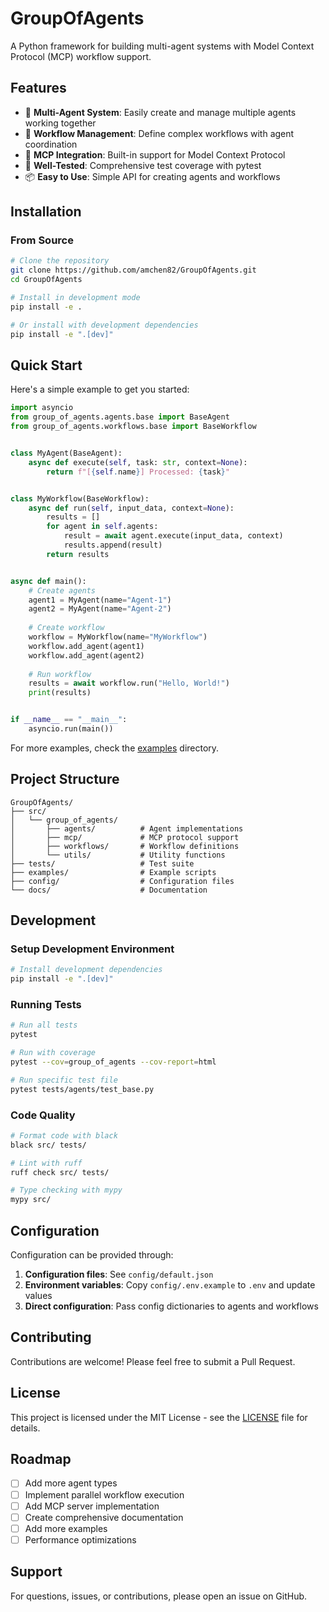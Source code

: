 # GroupOfAgents

A Python framework for building multi-agent systems with Model Context Protocol (MCP) workflow support.

## Features

- 🤖 **Multi-Agent System**: Easily create and manage multiple agents working together
- 🔄 **Workflow Management**: Define complex workflows with agent coordination
- 🔌 **MCP Integration**: Built-in support for Model Context Protocol
- 🧪 **Well-Tested**: Comprehensive test coverage with pytest
- 📦 **Easy to Use**: Simple API for creating agents and workflows

## Installation

### From Source

```bash
# Clone the repository
git clone https://github.com/amchen82/GroupOfAgents.git
cd GroupOfAgents

# Install in development mode
pip install -e .

# Or install with development dependencies
pip install -e ".[dev]"
```

## Quick Start

Here's a simple example to get you started:

```python
import asyncio
from group_of_agents.agents.base import BaseAgent
from group_of_agents.workflows.base import BaseWorkflow


class MyAgent(BaseAgent):
    async def execute(self, task: str, context=None):
        return f"[{self.name}] Processed: {task}"


class MyWorkflow(BaseWorkflow):
    async def run(self, input_data, context=None):
        results = []
        for agent in self.agents:
            result = await agent.execute(input_data, context)
            results.append(result)
        return results


async def main():
    # Create agents
    agent1 = MyAgent(name="Agent-1")
    agent2 = MyAgent(name="Agent-2")
    
    # Create workflow
    workflow = MyWorkflow(name="MyWorkflow")
    workflow.add_agent(agent1)
    workflow.add_agent(agent2)
    
    # Run workflow
    results = await workflow.run("Hello, World!")
    print(results)


if __name__ == "__main__":
    asyncio.run(main())
```

For more examples, check the [examples](./examples) directory.

## Project Structure

```
GroupOfAgents/
├── src/
│   └── group_of_agents/
│       ├── agents/          # Agent implementations
│       ├── mcp/             # MCP protocol support
│       ├── workflows/       # Workflow definitions
│       └── utils/           # Utility functions
├── tests/                   # Test suite
├── examples/                # Example scripts
├── config/                  # Configuration files
└── docs/                    # Documentation
```

## Development

### Setup Development Environment

```bash
# Install development dependencies
pip install -e ".[dev]"
```

### Running Tests

```bash
# Run all tests
pytest

# Run with coverage
pytest --cov=group_of_agents --cov-report=html

# Run specific test file
pytest tests/agents/test_base.py
```

### Code Quality

```bash
# Format code with black
black src/ tests/

# Lint with ruff
ruff check src/ tests/

# Type checking with mypy
mypy src/
```

## Configuration

Configuration can be provided through:

1. **Configuration files**: See `config/default.json`
2. **Environment variables**: Copy `config/.env.example` to `.env` and update values
3. **Direct configuration**: Pass config dictionaries to agents and workflows

## Contributing

Contributions are welcome! Please feel free to submit a Pull Request.

## License

This project is licensed under the MIT License - see the [LICENSE](LICENSE) file for details.

## Roadmap

- [ ] Add more agent types
- [ ] Implement parallel workflow execution
- [ ] Add MCP server implementation
- [ ] Create comprehensive documentation
- [ ] Add more examples
- [ ] Performance optimizations

## Support

For questions, issues, or contributions, please open an issue on GitHub.
